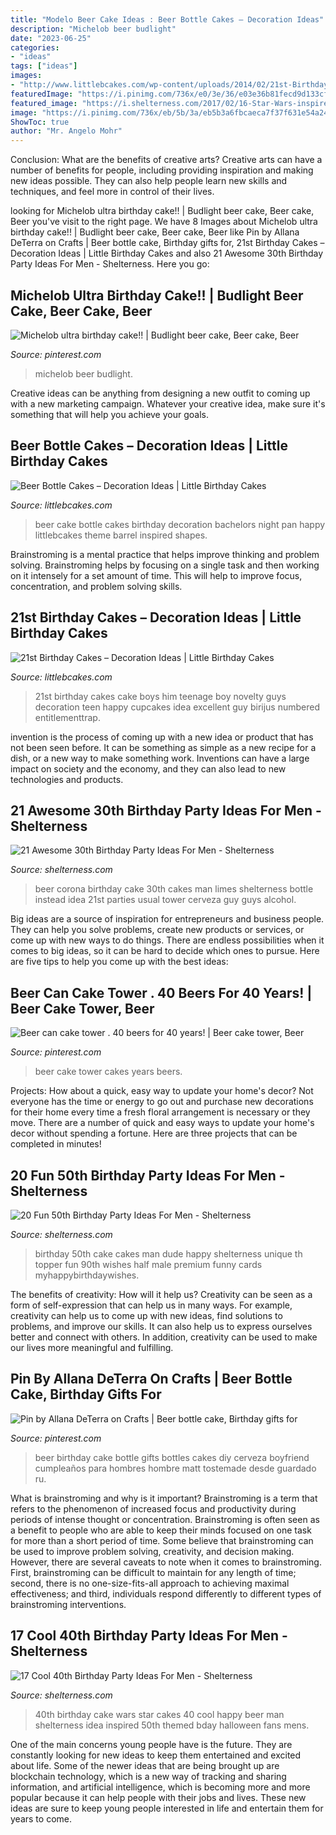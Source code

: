 ```yaml
---
title: "Modelo Beer Cake Ideas : Beer Bottle Cakes – Decoration Ideas"
description: "Michelob beer budlight"
date: "2023-06-25"
categories:
- "ideas"
tags: ["ideas"]
images:
- "http://www.littlebcakes.com/wp-content/uploads/2014/02/21st-Birthday-Cake.jpg"
featuredImage: "https://i.pinimg.com/736x/e0/3e/36/e03e36b81fecd9d133cfc75e2d8b56cd--beer-can-cakes-cake-tower.jpg"
featured_image: "https://i.shelterness.com/2017/02/16-Star-Wars-inspired-40th-birthday-cake-for-fans.jpg"
image: "https://i.pinimg.com/736x/eb/5b/3a/eb5b3a6fbcaeca7f37f631e54a249c42--beer-bottle-cake-beer-bottles.jpg"
ShowToc: true
author: "Mr. Angelo Mohr"
---
```



Conclusion: What are the benefits of creative arts?
Creative arts can have a number of benefits for people, including providing inspiration and making new ideas possible. They can also help people learn new skills and techniques, and feel more in control of their lives.

	

		
looking for Michelob ultra birthday cake!! | Budlight beer cake, Beer cake, Beer you've visit to the right page. We have 8 Images about Michelob ultra birthday cake!! | Budlight beer cake, Beer cake, Beer like Pin by Allana DeTerra on Crafts | Beer bottle cake, Birthday gifts for, 21st Birthday Cakes – Decoration Ideas | Little Birthday Cakes and also 21 Awesome 30th Birthday Party Ideas For Men - Shelterness. Here you go:
		
    
## Michelob Ultra Birthday Cake!! | Budlight Beer Cake, Beer Cake, Beer

<img loading=lazy src="https://i.pinimg.com/736x/4a/a4/20/4aa420625c5276f5734bad80b381e939.jpg" onerror="this.onerror=null;this.src='https://tse2.mm.bing.net/th?id=OIP.ljc_L5-1ILznKP-qTNpReAHaMY&amp;pid=15.1';" alt="Michelob ultra birthday cake!! | Budlight beer cake, Beer cake, Beer">

_Source: pinterest.com_

>michelob beer budlight. 

	

Creative ideas can be anything from designing a new outfit to coming up with a new marketing campaign. Whatever your creative idea, make sure it's something that will help you achieve your goals.

    
## Beer Bottle Cakes – Decoration Ideas | Little Birthday Cakes

<img loading=lazy src="http://www.littlebcakes.com/wp-content/uploads/2014/01/Beer-Bottle-Cake-Pan.jpg" onerror="this.onerror=null;this.src='https://tse3.mm.bing.net/th?id=OIP.kKDddyWVZKOFQbowZzYk2wHaJ4&amp;pid=15.1';" alt="Beer Bottle Cakes – Decoration Ideas | Little Birthday Cakes">

_Source: littlebcakes.com_

>beer cake bottle cakes birthday decoration bachelors night pan happy littlebcakes theme barrel inspired shapes. 

	

Brainstroming is a mental practice that helps improve thinking and problem solving. Brainstroming helps by focusing on a single task and then working on it intensely for a set amount of time. This will help to improve focus, concentration, and problem solving skills.

    
## 21st Birthday Cakes – Decoration Ideas | Little Birthday Cakes

<img loading=lazy src="http://www.littlebcakes.com/wp-content/uploads/2014/02/21st-Birthday-Cake.jpg" onerror="this.onerror=null;this.src='https://tse3.mm.bing.net/th?id=OIP.IIe9sO-NtsF3ANnAzBiuNAHaJ4&amp;pid=15.1';" alt="21st Birthday Cakes – Decoration Ideas | Little Birthday Cakes">

_Source: littlebcakes.com_

>21st birthday cakes cake boys him teenage boy novelty guys decoration teen happy cupcakes idea excellent guy birijus numbered entitlementtrap. 

	

invention is the process of coming up with a new idea or product that has not been seen before. It can be something as simple as a new recipe for a dish, or a new way to make something work. Inventions can have a large impact on society and the economy, and they can also lead to new technologies and products.

    
## 21 Awesome 30th Birthday Party Ideas For Men - Shelterness

<img loading=lazy src="http://i.shelterness.com/2017/02/15-beer-cake-with-limes-instead-of-a-usual-one.jpg" onerror="this.onerror=null;this.src='https://tse4.mm.bing.net/th?id=OIP.qtYkE1GBh5nvkZULRjdMmgAAAA&amp;pid=15.1';" alt="21 Awesome 30th Birthday Party Ideas For Men - Shelterness">

_Source: shelterness.com_

>beer corona birthday cake 30th cakes man limes shelterness bottle instead idea 21st parties usual tower cerveza guy guys alcohol. 

	

Big ideas are a source of inspiration for entrepreneurs and business people. They can help you solve problems, create new products or services, or come up with new ways to do things. There are endless possibilities when it comes to big ideas, so it can be hard to decide which ones to pursue. Here are five tips to help you come up with the best ideas: 

    
## Beer Can Cake Tower . 40 Beers For 40 Years! | Beer Cake Tower, Beer

<img loading=lazy src="https://i.pinimg.com/736x/e0/3e/36/e03e36b81fecd9d133cfc75e2d8b56cd--beer-can-cakes-cake-tower.jpg" onerror="this.onerror=null;this.src='https://tse2.mm.bing.net/th?id=OIP._cKebhhyrY1D0iwcW3d-uQHaJ3&amp;pid=15.1';" alt="Beer can cake tower . 40 beers for 40 years! | Beer cake tower, Beer">

_Source: pinterest.com_

>beer cake tower cakes years beers. 

	

Projects: How about a quick, easy way to update your home's decor?
Not everyone has the time or energy to go out and purchase new decorations for their home every time a fresh floral arrangement is necessary or they move. There are a number of quick and easy ways to update your home's decor without spending a fortune. Here are three projects that can be completed in minutes!

    
## 20 Fun 50th Birthday Party Ideas For Men - Shelterness

<img loading=lazy src="http://i.shelterness.com/2017/02/15-50th-birthday-cake-vintage-dude-for-a-man.jpg" onerror="this.onerror=null;this.src='https://tse2.mm.bing.net/th?id=OIP.vYP4U5uZzJqbsIBEFSXSXAHaJ4&amp;pid=15.1';" alt="20 Fun 50th Birthday Party Ideas For Men - Shelterness">

_Source: shelterness.com_

>birthday 50th cake cakes man dude happy shelterness unique th topper fun 90th wishes half male premium funny cards myhappybirthdaywishes. 

	

The benefits of creativity: How will it help us?
Creativity can be seen as a form of self-expression that can help us in many ways. For example, creativity can help us to come up with new ideas, find solutions to problems, and improve our skills. It can also help us to express ourselves better and connect with others. In addition, creativity can be used to make our lives more meaningful and fulfilling.

    
## Pin By Allana DeTerra On Crafts | Beer Bottle Cake, Birthday Gifts For

<img loading=lazy src="https://i.pinimg.com/736x/eb/5b/3a/eb5b3a6fbcaeca7f37f631e54a249c42--beer-bottle-cake-beer-bottles.jpg" onerror="this.onerror=null;this.src='https://tse4.mm.bing.net/th?id=OIP.rNFNPQoZW4XfAKeiYpjYfAHaJ6&amp;pid=15.1';" alt="Pin by Allana DeTerra on Crafts | Beer bottle cake, Birthday gifts for">

_Source: pinterest.com_

>beer birthday cake bottle gifts bottles cakes diy cerveza boyfriend cumpleaños para hombres hombre matt tostemade desde guardado ru. 

	

What is brainstroming and why is it important?
Brainstroming is a term that refers to the phenomenon of increased focus and productivity during periods of intense thought or concentration. Brainstroming is often seen as a benefit to people who are able to keep their minds focused on one task for more than a short period of time. Some believe that brainstroming can be used to improve problem solving, creativity, and decision making. However, there are several caveats to note when it comes to brainstroming. First, brainstroming can be difficult to maintain for any length of time; second, there is no one-size-fits-all approach to achieving maximal effectiveness; and third, individuals respond differently to different types of brainstroming interventions.

    
## 17 Cool 40th Birthday Party Ideas For Men - Shelterness

<img loading=lazy src="https://i.shelterness.com/2017/02/16-Star-Wars-inspired-40th-birthday-cake-for-fans.jpg" onerror="this.onerror=null;this.src='https://tse3.mm.bing.net/th?id=OIP.fxi9xGB_HQwdam21ArD5eQHaJ7&amp;pid=15.1';" alt="17 Cool 40th Birthday Party Ideas For Men - Shelterness">

_Source: shelterness.com_

>40th birthday cake wars star cakes 40 cool happy beer man shelterness idea inspired 50th themed bday halloween fans mens. 

	

One of the main concerns young people have is the future. They are constantly looking for new ideas to keep them entertained and excited about life. Some of the newer ideas that are being brought up are blockchain technology, which is a new way of tracking and sharing information, and artificial intelligence, which is becoming more and more popular because it can help people with their jobs and lives. These new ideas are sure to keep young people interested in life and entertain them for years to come.


